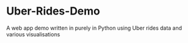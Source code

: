 # Uber-Rides-Demo
A web app demo written in purely in Python using Uber rides data and various visualisations

